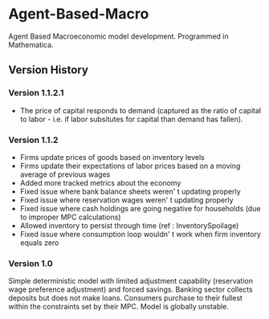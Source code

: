 # Agent-Based-Macro
Agent Based Macroeconomic model development. Programmed in Mathematica. 

## Version History
### Version 1.1.2.1
- The price of capital responds to demand (captured as the ratio of capital to labor - i.e. if labor subsitutes for capital than demand has fallen).

### Version 1.1.2
- Firms update prices of goods based on inventory levels
- Firms update their expectations of labor prices based on a moving average of previous wages
- Added more tracked metrics about the economy
- Fixed issue where bank balance sheets weren' t updating properly
- Fixed issue where reservation wages weren' t updating properly
- Fixed issue where cash holdings are going negative for households (due to improper MPC calculations)
- Allowed inventory to persist through time (ref : InventorySpoilage)
- Fixed issue where consumption loop wouldn' t work when firm inventory equals zero

### Version 1.0
Simple deterministic model with limited adjustment capability (reservation wage preference adjustment) and forced savings. Banking sector collects deposits but does not make loans. Consumers purchase to their fullest within the constraints set by their MPC. Model is globally unstable. 

